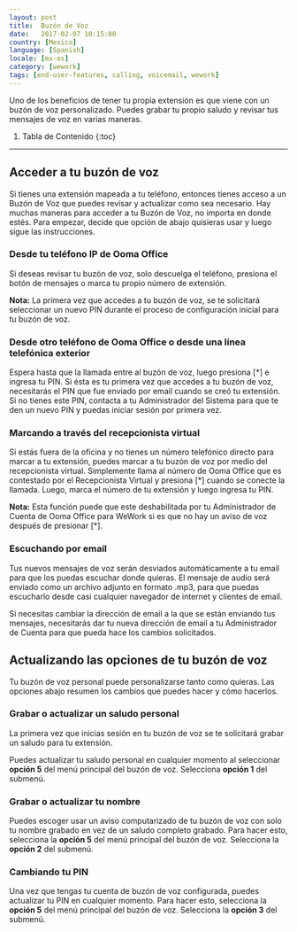 ```yaml
---
layout: post
title:  Buzón de Voz
date:   2017-02-07 10:15:00
country: [Mexico]
language: [Spanish]
locale: [mx-es]
category: [wework]
tags: [end-user-features, calling, voicemail, wework]
---
```


Uno de los beneficios de tener tu propia extensión es que viene con un buzón de voz personalizado. Puedes grabar tu propio saludo y revisar tus mensajes de voz en varias maneras.

1. Tabla de Contenido
{:toc}
* * *

## Acceder a tu buzón de voz

Si tienes una extensión mapeada a tu teléfono, entonces tienes acceso a un Buzón de Voz que puedes revisar y actualizar como sea necesario. Hay muchas maneras para acceder a tu Buzón de Voz, no importa en donde estés. Para empezar, decide que opción de abajo quisieras usar y luego sigue las instrucciones.

### Desde tu teléfono IP de Ooma Office

Si deseas revisar tu buzón de voz, solo descuelga el teléfono, presiona el botón de mensajes o marca tu propio número de extensión.

**Nota:** La primera vez que accedes a tu buzón de voz, se te solicitará seleccionar un nuevo PIN durante el proceso de configuración inicial para tu buzón de voz.

### Desde otro teléfono de Ooma Office o desde una línea telefónica exterior

Espera hasta que la llamada entre al buzón de voz, luego presiona [*] e ingresa tu PIN. Si ésta es tu primera vez que accedes a tu buzón de voz, necesitarás el PIN que fue enviado por email cuando se creó tu extensión. Si no tienes este PIN, contacta a tu Administrador del Sistema para que te den un nuevo PIN y puedas iniciar sesión por primera vez.

### Marcando a través del recepcionista virtual

Si estás fuera de la oficina y no tienes un número telefónico directo para marcar a tu extensión, puedes marcar a tu buzón de voz por medio del recepcionista virtual. Simplemente llama al número de Ooma Office que es contestado por el Recepcionista Virtual y presiona [*] cuando se conecte la llamada. Luego, marca el número de tu extensión y luego ingresa tu PIN.

**Nota:** Esta función puede que este deshabilitada por tu Administrador de Cuenta de Ooma Office para WeWork si es que no hay un aviso de voz después de presionar [*].

### Escuchando por email

Tus nuevos mensajes de voz serán desviados automáticamente a tu email para que los puedas escuchar donde quieras. El mensaje de audio será enviado como un archivo adjunto en formato .mp3, para que puedas escucharlo desde casi cualquier navegador de internet y clientes de email.

Si necesitas cambiar la dirección de email a la que se están enviando tus mensajes, necesitarás dar tu nueva dirección de email a tu Administrador de Cuenta para que pueda hace los cambios solicitados.

## Actualizando las opciones de tu buzón de voz

Tu buzón de voz personal puede personalizarse tanto como quieras. Las opciones abajo resumen los cambios que puedes hacer y cómo hacerlos.

### Grabar o actualizar un saludo personal

La primera vez que inicias sesión en tu buzón de voz se te solicitará grabar un saludo para tu extensión.

Puedes actualizar tu saludo personal en cualquier momento al seleccionar **opción 5** del menú principal del buzón de voz. Selecciona **opción 1** del submenú.

### Grabar o actualizar tu nombre

Puedes escoger usar un aviso computarizado de tu buzón de voz con solo tu nombre grabado en vez de un saludo completo grabado. Para hacer esto, selecciona la **opción 5** del menú principal del buzón de voz. Selecciona la **opción 2** del submenú.

### Cambiando tu PIN

Una vez que tengas tu cuenta de buzón de voz configurada, puedes actualizar tu PIN en cualquier momento. Para hacer esto, selecciona la **opción 5** del menú principal del buzón de voz. Selecciona la **opción 3** del submenú.